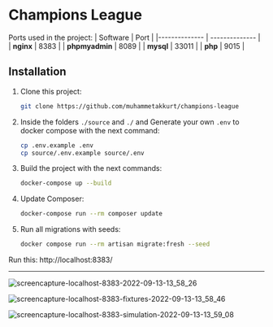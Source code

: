 # Champions League

Ports used in the project:
| Software | Port |
|-------------- | -------------- |
| **nginx** | 8383 |
| **phpmyadmin** | 8089 |
| **mysql** | 33011 |
| **php** | 9015 |

## Installation

1. Clone this project:

   ```sh
   git clone https://github.com/muhammetakkurt/champions-league
   ```

2. Inside the folders `./source` and `./` and Generate your own `.env` to docker compose with the next command:

   ```sh
   cp .env.example .env
   cp source/.env.example source/.env
   ```

3. Build the project with the next commands:

   ```sh
   docker-compose up --build
   ```

4. Update Composer:
   ```sh
   docker-compose run --rm composer update
   ```

5. Run all migrations with seeds:
   ```sh
   docker compose run --rm artisan migrate:fresh --seed
   ```


Run this: http://localhost:8383/

---

![screencapture-localhost-8383-2022-09-13-13_58_26](https://user-images.githubusercontent.com/4670039/189884457-d5116cba-17a8-455d-a6f9-f6142ffd4fd7.png)

![screencapture-localhost-8383-fixtures-2022-09-13-13_58_46](https://user-images.githubusercontent.com/4670039/189884599-a7097753-018c-427d-8e05-4c63dbb65c8a.png)

![screencapture-localhost-8383-simulation-2022-09-13-13_59_08](https://user-images.githubusercontent.com/4670039/189884652-a607e7f1-0122-43a6-8d0a-f80b2fd1b8b4.png)
